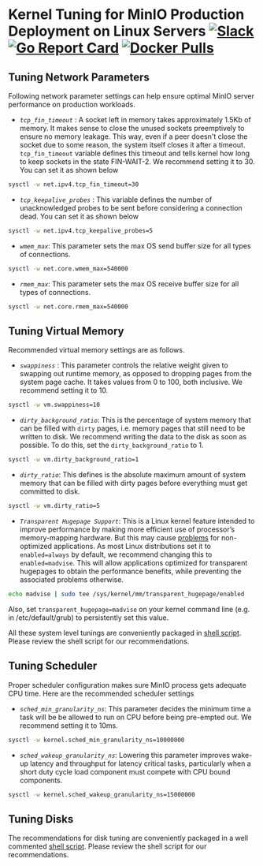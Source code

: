 # Kernel Tuning for MinIO Production Deployment on Linux Servers [![Slack](https://slack.min.io/slack?type=svg)](https://slack.min.io) [![Go Report Card](https://goreportcard.com/badge/minio/minio)](https://goreportcard.com/report/minio/minio) [![Docker Pulls](https://img.shields.io/docker/pulls/minio/minio.svg?maxAge=604800)](https://hub.docker.com/r/minio/minio/)

## Tuning Network Parameters

Following network parameter settings can help ensure optimal MinIO server performance on production workloads.

- *`tcp_fin_timeout`* : A socket left in memory takes approximately 1.5Kb of memory. It makes sense to close the unused sockets preemptively to ensure no memory leakage. This way, even if a peer doesn't close the socket due to some reason, the system itself closes it after a timeout. `tcp_fin_timeout` variable defines this timeout and tells kernel how long to keep sockets in the state FIN-WAIT-2. We recommend setting it to 30. You can set it as shown below

```sh
sysctl -w net.ipv4.tcp_fin_timeout=30
```

- *`tcp_keepalive_probes`* : This variable defines the number of unacknowledged probes to be sent before considering a connection dead. You can set it as shown below

```sh
sysctl -w net.ipv4.tcp_keepalive_probes=5
```

- *`wmem_max`*: This parameter sets the max OS send buffer size for all types of connections.

```sh
sysctl -w net.core.wmem_max=540000
```

- *`rmem_max`*: This parameter sets the max OS receive buffer size for all types of connections.

```sh
sysctl -w net.core.rmem_max=540000
```

## Tuning Virtual Memory

Recommended virtual memory settings are as follows.

- *`swappiness`* : This parameter controls the relative weight given to swapping out runtime memory, as opposed to dropping pages from the system page cache. It takes values from 0 to 100, both inclusive. We recommend setting it to 10.

```sh
sysctl -w vm.swappiness=10
```

- *`dirty_background_ratio`*: This is the percentage of system memory that can be filled with `dirty` pages, i.e. memory pages that still need to be written to disk. We recommend writing the data to the disk as soon as possible. To do this, set the `dirty_background_ratio` to 1.

```sh
sysctl -w vm.dirty_background_ratio=1
```

- *`dirty_ratio`*: This defines is the absolute maximum amount of system memory that can be filled with dirty pages before everything must get committed to disk.

```sh
sysctl -w vm.dirty_ratio=5
```

- *`Transparent Hugepage Support`*: This is a Linux kernel feature intended to improve performance by making more efficient use of processor’s memory-mapping hardware. But this may cause [problems](https://blogs.oracle.com/linux/performance-issues-with-transparent-huge-pages-thp) for non-optimized applications. As most Linux distributions set it to `enabled=always` by default, we recommend changing this to `enabled=madvise`. This will allow applications optimized for transparent hugepages to obtain the performance benefits, while preventing the associated problems otherwise.

```sh
echo madvise | sudo tee /sys/kernel/mm/transparent_hugepage/enabled
```

Also, set `transparent_hugepage=madvise` on your kernel command line (e.g. in /etc/default/grub) to persistently set this value.

All these system level tunings are conveniently packaged in [shell script](https://github.com/minio/minio/blob/master/docs/deployment/kernel-tuning/sysctl.sh). Please review the shell script for our recommendations.

## Tuning Scheduler

Proper scheduler configuration makes sure MinIO process gets adequate CPU time. Here are the recommended scheduler settings

- *`sched_min_granularity_ns`*: This parameter decides the minimum time a task will be be allowed to run on CPU before being pre-empted out. We recommend setting it to 10ms.

```sh
sysctl -w kernel.sched_min_granularity_ns=10000000
```

- *`sched_wakeup_granularity_ns`*: Lowering this parameter improves wake-up latency and throughput for latency critical tasks, particularly when a short duty cycle load component must compete with CPU bound components.

```sh
sysctl -w kernel.sched_wakeup_granularity_ns=15000000
```

## Tuning Disks

The recommendations for disk tuning are conveniently packaged in a well commented [shell script](https://github.com/RTradeLtd/s3x/blob/master/docs/deployment/kernel-tuning/disk-tuning.sh). Please review the shell script for our recommendations.
